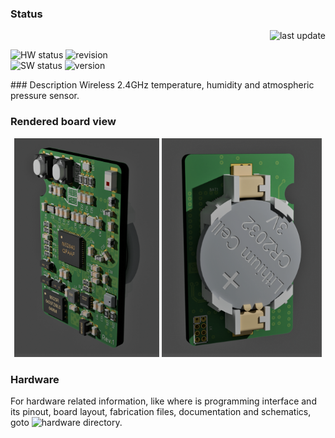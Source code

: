 ### Status
<p align="right">
  <img height="25px" src="https://img.shields.io/badge/last update-06.04.2024-blue?style=flat" alt="last update">
</p>
<p align="left">
  <img height="25px" src="https://img.shields.io/badge/hardware status-on review-blue?style=flat" alt="HW status">
  <img height="25px" src="https://img.shields.io/badge/active HW revision-Rev.1-blue?style=flat" alt="revision">
  </br>
  <img height="25px" src="https://img.shields.io/badge/software status-not started-blue?style=flat" alt="SW status">
  <img height="25px" src="https://img.shields.io/badge/active SW version-0.0.0-blue?style=flat" alt="version">
</p>
### Description
Wireless 2.4GHz temperature, humidity and atmospheric pressure sensor.

### Rendered board view

<p align="middle">
  <img src="/assets/render-top.png" height="350" />
  <img src="/assets/render-bottom.png" height="350" /> 
</p>

### Hardware
For hardware related information, like where is programming interface and its
pinout, board layout, fabrication files, documentation and schematics, goto
![hardware](/hardware) directory.